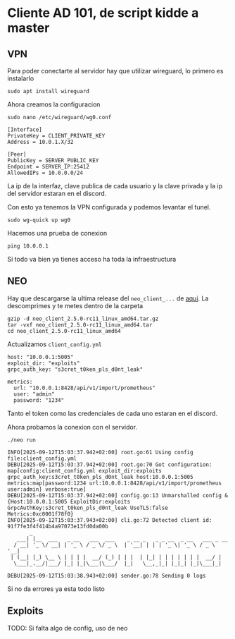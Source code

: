 # Cliente AD 101, de script kidde a master

## VPN
Para poder conectarte al servidor hay que utilizar wireguard, lo primero es instalarlo
```
sudo apt install wireguard
```

Ahora creamos la configuracion
```
sudo nano /etc/wireguard/wg0.conf

[Interface]
PrivateKey = CLIENT_PRIVATE_KEY
Address = 10.0.1.X/32

[Peer]
PublicKey = SERVER_PUBLIC_KEY
Endpoint = SERVER_IP:25412
AllowedIPs = 10.0.0.0/24
```

La ip de la interfaz, clave publica de cada usuario y la clave privada y la ip del servidor estaran en el discord.

Con esto ya tenemos la VPN configurada y podemos levantar el tunel.
```
sudo wg-quick up wg0
```

Hacemos una prueba de conexion
```
ping 10.0.0.1
```

Si todo va bien ya tienes acceso ha toda la infraestructura

## NEO
Hay que descargarse la ultima release del `neo_client_...` de [aqui](https://github.com/C4T-BuT-S4D/neo/releases).
La descomprimes y te metes dentro de la carpeta

```
gzip -d neo_client_2.5.0-rc11_linux_amd64.tar.gz
tar -vxf neo_client_2.5.0-rc11_linux_amd64.tar
cd neo_client_2.5.0-rc11_linux_amd64
```

Actualizamos `client_config.yml`
```
host: "10.0.0.1:5005"
exploit_dir: "exploits"
grpc_auth_key: "s3cret_t0ken_pls_d0nt_leak"

metrics:
  url: "10.0.0.1:8428/api/v1/import/prometheus"
  user: "admin"
  password: "1234"
```

Tanto el token como las credenciales de cada uno estaran en el discord.

Ahora probamos la conexion con el servidor.
```
./neo run

INFO[2025-09-12T15:03:37.942+02:00] root.go:61 Using config file:client_config.yml          
DEBU[2025-09-12T15:03:37.942+02:00] root.go:70 Got configuration: map[config:client_config.yml exploit_dir:exploits grpc_auth_key:s3cret_t0ken_pls_d0nt_leak host:10.0.0.1:5005 metrics:map[password:1234 url:10.0.0.1:8428/api/v1/import/prometheus user:admin] verbose:true] 
DEBU[2025-09-12T15:03:37.942+02:00] config.go:13 Unmarshalled config &{Host:10.0.0.1:5005 ExploitDir:exploits GrpcAuthKey:s3cret_t0ken_pls_d0nt_leak UseTLS:false Metrics:0xc0001f78f0} 
INFO[2025-09-12T15:03:37.943+02:00] cli.go:72 Detected client id: 91f7fe3f4f414b4a97073e13fd0da00b 
       _
   ___| |__  ___   _ __   ___  ___    _ __ _   _ _ __  _ __   ___ _ __
  / __| '_ \/ __| | '_ \ / _ \/ _ \  | '__| | | | '_ \| '_ \ / _ \ '__|
 | (__| |_) \__ \ | | | |  __/ (_) | | |  | |_| | | | | | | |  __/ |
  \___|_.__/|___/ |_| |_|\___|\___/  |_|   \__,_|_| |_|_| |_|\___|_|
                                                                       
DEBU[2025-09-12T15:03:38.943+02:00] sender.go:78 Sending 0 logs
```

Si no da errores ya esta todo listo

## Exploits


TODO: Si falta algo de config, uso de neo